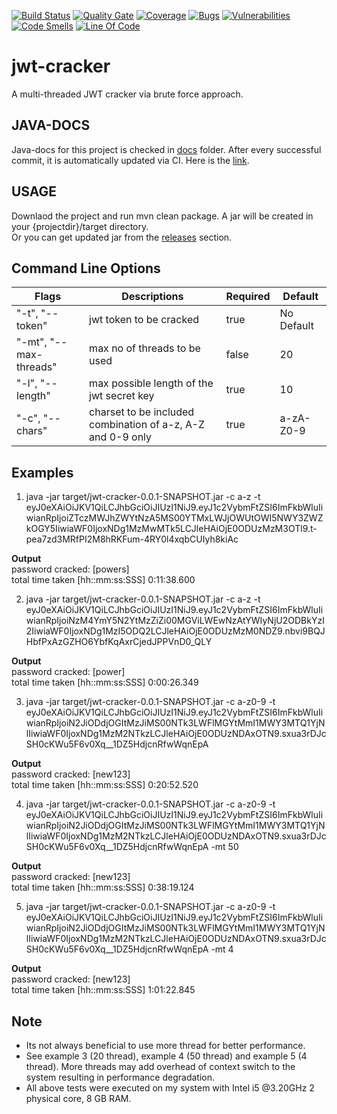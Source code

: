 [![Build Status](https://travis-ci.com/hemantsonu20/jwt-cracker.svg?branch=master)](https://travis-ci.com/hemantsonu20/jwt-cracker)
[![Quality Gate](https://sonarcloud.io/api/project_badges/measure?project=com.github.hemantsonu20%3Ajwt-cracker&metric=alert_status)](https://sonarcloud.io/dashboard?id=com.github.hemantsonu20%3Ajwt-cracker)
[![Coverage](https://sonarcloud.io/api/project_badges/measure?project=com.github.hemantsonu20%3Ajwt-cracker&metric=coverage)](https://sonarcloud.io/dashboard?id=com.github.hemantsonu20%3Ajwt-cracker)
[![Bugs](https://sonarcloud.io/api/project_badges/measure?project=com.github.hemantsonu20%3Ajwt-cracker&metric=bugs)](https://sonarcloud.io/dashboard?id=com.github.hemantsonu20%3Ajwt-cracker)
[![Vulnerabilities](https://sonarcloud.io/api/project_badges/measure?project=com.github.hemantsonu20%3Ajwt-cracker&metric=vulnerabilities)](https://sonarcloud.io/dashboard?id=com.github.hemantsonu20%3Ajwt-cracker)
[![Code Smells](https://sonarcloud.io/api/project_badges/measure?project=com.github.hemantsonu20%3Ajwt-cracker&metric=code_smells)](https://sonarcloud.io/dashboard?id=com.github.hemantsonu20%3Ajwt-cracker)
[![Line Of Code](https://sonarcloud.io/api/project_badges/measure?project=com.github.hemantsonu20%3Ajwt-cracker&metric=ncloc)](https://sonarcloud.io/dashboard?id=com.github.hemantsonu20%3Ajwt-cracker)

# jwt-cracker
A multi-threaded JWT cracker via brute force approach.

## JAVA-DOCS
Java-docs for this project is checked in [docs](/docs) folder. After every successful commit, it is automatically updated via CI.  Here is the [link](https://hemantsonu20.github.io/jwt-cracker/apidocs/).  

## USAGE
Downlaod the project and run mvn clean package. A jar will be created in your {projectdir}/target directory.  
Or you can get updated jar from the [releases](https://github.com/hemantsonu20/jwt-cracker/releases) section.  

## Command Line Options
| Flags                   | Descriptions                                                | Required | Default    |
| ---------------------   |-------------                                                | -----    | --------   |  
| "-t", "--token"         | jwt token to be cracked                                     | true     | No Default |  
| "-mt", "--max-threads"  | max no of threads to be used                                | false    | 20         |  
| "-l", "--length"        | max possible length of the jwt secret key                   | true     | 10         |  
| "-c", "--chars"         | charset to be included combination of a-z, A-Z and 0-9 only | true     | a-zA-Z0-9  |  

## Examples
1. java -jar target/jwt-cracker-0.0.1-SNAPSHOT.jar -c a-z -t eyJ0eXAiOiJKV1QiLCJhbGciOiJIUzI1NiJ9.eyJ1c2VybmFtZSI6ImFkbWluIiwianRpIjoiZTczMWJhZWYtNzA5MS00YTMxLWJjOWUtOWI5NWY3ZWZkOGY5IiwiaWF0IjoxNDg1MzMwMTk5LCJleHAiOjE0ODUzMzM3OTl9.t-pea7zd3MRfPI2M8hRKFum-4RY0l4xqbCUIyh8kiAc
 
 **Output**<br/>
 password cracked: [powers]<br/>
 total time taken [hh::mm:ss:SSS] 0:11:38.600
 
2. java -jar target/jwt-cracker-0.0.1-SNAPSHOT.jar -c a-z -t eyJ0eXAiOiJKV1QiLCJhbGciOiJIUzI1NiJ9.eyJ1c2VybmFtZSI6ImFkbWluIiwianRpIjoiNzM4YmY5N2YtMzZiZi00MGViLWEwNzAtYWIyNjU2ODBkYzI2IiwiaWF0IjoxNDg1MzI5ODQ2LCJleHAiOjE0ODUzMzM0NDZ9.nbvi9BQJHbfPxAzGZHO6YbfKqAxrCjedJPPVnD0_QLY
 
 **Output**<br/>
 password cracked: [power]<br/>
 total time taken [hh::mm:ss:SSS] 0:00:26.349
 
3. java -jar target/jwt-cracker-0.0.1-SNAPSHOT.jar -c a-z0-9 -t eyJ0eXAiOiJKV1QiLCJhbGciOiJIUzI1NiJ9.eyJ1c2VybmFtZSI6ImFkbWluIiwianRpIjoiN2JiODdjOGItMzJiMS00NTk3LWFlMGYtMmI1MWY3MTQ1YjNlIiwiaWF0IjoxNDg1MzM2NTkzLCJleHAiOjE0ODUzNDAxOTN9.sxua3rDJcSH0cKWu5F6v0Xq__1DZ5HdjcnRfwWqnEpA

 **Output**<br/>
 password cracked: [new123]<br/>
 total time taken [hh::mm:ss:SSS] 0:20:52.520
 
4. java -jar target/jwt-cracker-0.0.1-SNAPSHOT.jar -c a-z0-9 -t eyJ0eXAiOiJKV1QiLCJhbGciOiJIUzI1NiJ9.eyJ1c2VybmFtZSI6ImFkbWluIiwianRpIjoiN2JiODdjOGItMzJiMS00NTk3LWFlMGYtMmI1MWY3MTQ1YjNlIiwiaWF0IjoxNDg1MzM2NTkzLCJleHAiOjE0ODUzNDAxOTN9.sxua3rDJcSH0cKWu5F6v0Xq__1DZ5HdjcnRfwWqnEpA -mt 50

 **Output**<br/>
 password cracked: [new123]<br/>
 total time taken [hh::mm:ss:SSS] 0:38:19.124
 
5. java -jar target/jwt-cracker-0.0.1-SNAPSHOT.jar -c a-z0-9 -t eyJ0eXAiOiJKV1QiLCJhbGciOiJIUzI1NiJ9.eyJ1c2VybmFtZSI6ImFkbWluIiwianRpIjoiN2JiODdjOGItMzJiMS00NTk3LWFlMGYtMmI1MWY3MTQ1YjNlIiwiaWF0IjoxNDg1MzM2NTkzLCJleHAiOjE0ODUzNDAxOTN9.sxua3rDJcSH0cKWu5F6v0Xq__1DZ5HdjcnRfwWqnEpA -mt 4

 **Output**<br/>
 password cracked: [new123]<br/>
 total time taken [hh::mm:ss:SSS] 1:01:22.845
 
## Note
* Its not always beneficial to use more thread for better performance.
* See example 3 (20 thread), example 4 (50 thread) and example 5 (4 thread). More threads may add overhead of context switch to the system resulting in performance degradation.
* All above tests were executed on my system with Intel i5 @3.20GHz 2 physical core, 8 GB RAM.
